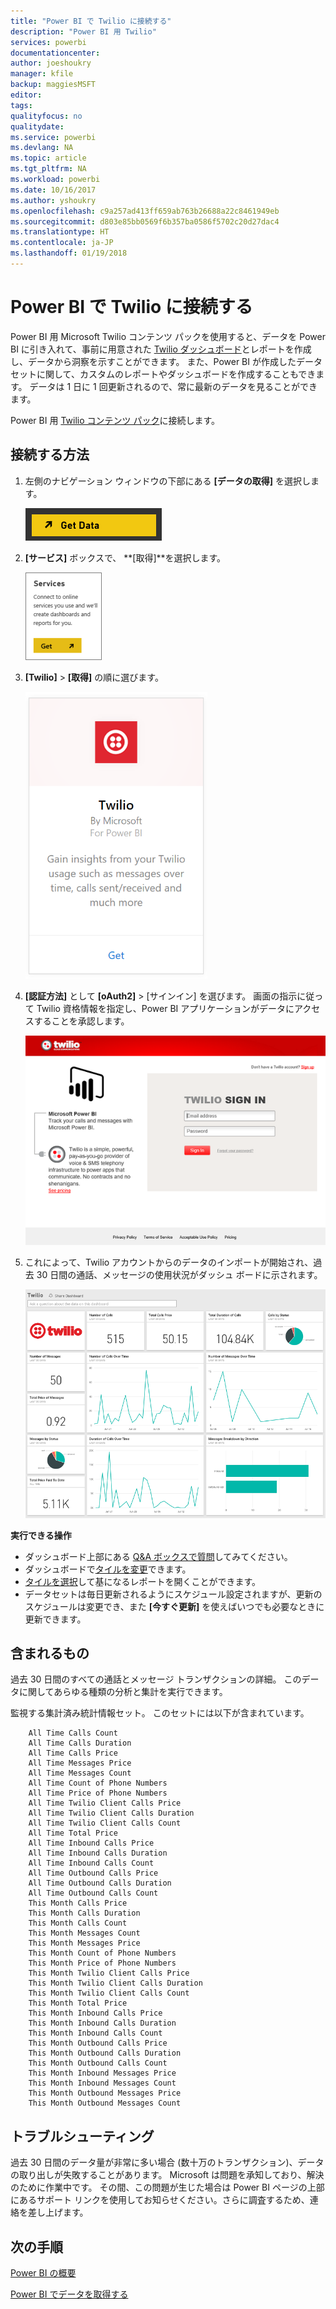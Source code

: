 ```yaml
---
title: "Power BI で Twilio に接続する"
description: "Power BI 用 Twilio"
services: powerbi
documentationcenter: 
author: joeshoukry
manager: kfile
backup: maggiesMSFT
editor: 
tags: 
qualityfocus: no
qualitydate: 
ms.service: powerbi
ms.devlang: NA
ms.topic: article
ms.tgt_pltfrm: NA
ms.workload: powerbi
ms.date: 10/16/2017
ms.author: yshoukry
ms.openlocfilehash: c9a257ad413ff659ab763b26688a22c8461949eb
ms.sourcegitcommit: d803e85bb0569f6b357ba0586f5702c20d27dac4
ms.translationtype: HT
ms.contentlocale: ja-JP
ms.lasthandoff: 01/19/2018
---
```

# <a name="connect-to-twilio-with-power-bi"></a>Power BI で Twilio に接続する
Power BI 用 Microsoft Twilio コンテンツ パックを使用すると、データを Power BI に引き入れて、事前に用意された [Twilio ダッシュボード](https://powerbi.microsoft.com/integrations/twilio)とレポートを作成し、データから洞察を示すことができます。 また、Power BI が作成したデータセットに関して、カスタムのレポートやダッシュボードを作成することもできます。 データは 1 日に 1 回更新されるので、常に最新のデータを見ることができます。

Power BI 用 [Twilio コンテンツ パック](https://app.powerbi.com/getdata/services/twilio)に接続します。

## <a name="how-to-connect"></a>接続する方法
1. 左側のナビゲーション ウィンドウの下部にある **[データの取得]** を選択します。
   
   ![](media/service-connect-to-twilio/pbi_getdata.png) 
2. **[サービス]** ボックスで、 **[取得]**を選択します。
   
   ![](media/service-connect-to-twilio/pbi_getservices.png) 
3. **[Twilio]** \> **[取得]** の順に選びます。
   
   ![](media/service-connect-to-twilio/twilio.png)
4. **[認証方法]** として **[oAuth2]** \> [サインイン] を選びます。 画面の指示に従って Twilio 資格情報を指定し、Power BI アプリケーションがデータにアクセスすることを承認します。
   
   ![](media/service-connect-to-twilio/pbi_twilio_login.png)
5. これによって、Twilio アカウントからのデータのインポートが開始され、過去 30 日間の通話、メッセージの使用状況がダッシュ ボードに示されます。 
   
   ![](media/service-connect-to-twilio/pbi_twilio_db.png)

**実行できる操作**

* ダッシュボード上部にある [Q&A ボックスで質問](power-bi-q-and-a.md)してみてください。
* ダッシュボードで[タイルを変更](service-dashboard-edit-tile.md)できます。
* [タイルを選択](service-dashboard-tiles.md)して基になるレポートを開くことができます。
* データセットは毎日更新されるようにスケジュール設定されますが、更新のスケジュールは変更でき、また **[今すぐ更新]** を使えばいつでも必要なときに更新できます。

## <a name="whats-included"></a>含まれるもの
過去 30 日間のすべての通話とメッセージ トランザクションの詳細。 このデータに関してあらゆる種類の分析と集計を実行できます。

監視する集計済み統計情報セット。 このセットには以下が含まれています。

        All Time Calls Count  
        All Time Calls Duration  
        All Time Calls Price  
        All Time Messages Price  
        All Time Messages Count  
        All Time Count of Phone Numbers  
        All Time Price of Phone Numbers  
        All Time Twilio Client Calls Price  
        All Time Twilio Client Calls Duration  
        All Time Twilio Client Calls Count  
        All Time Total Price  
        All Time Inbound Calls Price  
        All Time Inbound Calls Duration  
        All Time Inbound Calls Count  
        All Time Outbound Calls Price  
        All Time Outbound Calls Duration  
        All Time Outbound Calls Count  
        This Month Calls Price  
        This Month Calls Duration  
        This Month Calls Count  
        This Month Messages Count  
        This Month Messages Price  
        This Month Count of Phone Numbers  
        This Month Price of Phone Numbers  
        This Month Twilio Client Calls Price  
        This Month Twilio Client Calls Duration  
        This Month Twilio Client Calls Count  
        This Month Total Price  
        This Month Inbound Calls Price  
        This Month Inbound Calls Duration  
        This Month Inbound Calls Count  
        This Month Outbound Calls Price  
        This Month Outbound Calls Duration  
        This Month Outbound Calls Count  
        This Month Inbound Messages Price  
        This Month Inbound Messages Count  
        This Month Outbound Messages Price  
        This Month Outbound Messages Count

## <a name="troubleshooting"></a>トラブルシューティング
過去 30 日間のデータ量が非常に多い場合 (数十万のトランザクション)、データの取り出しが失敗することがあります。 Microsoft は問題を承知しており、解決のために作業中です。 その間、この問題が生じた場合は Power BI ページの上部にあるサポート リンクを使用してお知らせください。さらに調査するため、連絡を差し上げます。

## <a name="next-steps"></a>次の手順
[Power BI の概要](service-get-started.md)

[Power BI でデータを取得する](service-get-data.md)

